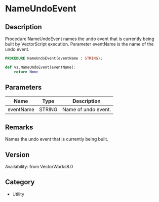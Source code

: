 # NameUndoEvent

## Description
Procedure NameUndoEvent names the undo event that is currently being built by VectorScript execution. Parameter eventName is the name of the undo event.

```pascal
PROCEDURE NameUndoEvent(eventName : STRING);
```

```python
def vs.NameUndoEvent(eventName):
    return None
```

## Parameters
|Name|Type|Description|
|---|---|---|
|eventName|STRING|Name of undo event.|

## Remarks
Names the undo event that is currently being built.

## Version
Availability: from VectorWorks8.0

## Category
* Utility

